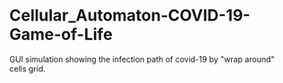 # Cellular_Automaton-COVID-19-Game-of-Life
GUI simulation showing the infection path of covid-19 by "wrap around" cells grid. 
